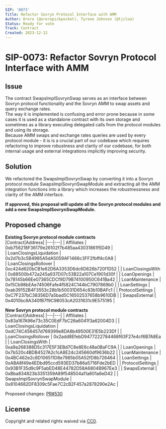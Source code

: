 ```yaml
---
SIP: '0073'
Title: Refactor Sovryn Protocol Interface with AMM
Author: Ororo (@ororopickpocket), Tyrone Johnson (@tjcloa)
Status: Ready for vote
Track: Contract
Created: 2023-12-12
---
```


# SIP-0073: Refactor Sovryn Protocol Interface with AMM

## Issue  

The contract SwapsImplSovrynSwap serves as an interface between Sovryn protocol functionality and the Sovryn AMM to swap assets and query exchange rates.  
The way it is implemented is confusing and error prone because in some cases it is used as a standalone contract with its own storage and sometimes as a library executing delegated calls from the protocol modules and using its storage.  
Because AMM swaps and exchange rates queries are used by every protocol module - it is is a crucial part of our codebase which requires refactoring to improve robustness and clarity of our codebase, for both internal usage and external integrations implicitly improving security. 

## Solution

We refactored the SwapsImplSovrynSwap by converting it into a Sovryn protocol module SwapsImplSovrynSwapModule and extracting all the AMM integration functions into a library which increases the robustnessness and clarity of the AMM interface. 

__If approved, this proposal will update all the Sovryn protocol modules and add a new SwapsImplSovrynSwapModule.__ 

## Proposed change  

__Existing Sovryn protocol module contracts__  
|Contract|Address|
|---|---|
| Affiliates | 0xb756218F36179e26102f7b485aa43031861f5D49 |  
| LoanClosingsLiquidation | 0x2d7b3c5B4985A5dA5059AF1466c3FF2fbff4c0A8 |  
| LoanClosingsRollover | 0xc424d620bCB1e62D6A3353D6dc6D626b720f1D52 |
| LoanClosingsWith | 0x88500b472a245a937D07c53B22a107Ce1901d30f |
| LoanOpenings | 0x78145b66Ee07365CDCf9D79B74100950C641Ba42 |
| LoanMaintenance | 0xf5Cb98bEAe74506Fafe4f5824C144bC7907869b0 |
| LoanSettings | 0xab39152B4F3553c28b1b50031D654c83b10BAFc1 |
| ProtocolSettings | 0xC7F237bC38356D7a5bad5C16502537658b9610DB |
| SwapsExternal | 0x4010bc8A340fB7f9C98053cA2031631c9E575195 |
   
__New Sovryn protocol module contracts__  
|Contract|Address|
|---|---|
| Affiliates | 0x83a167A96e73c35C0EdF7bC26a6041f3a62004D3 |
| LoanClosingsLiquidation | 0xdC74C456457d769399e8DA8b49500E31E5b223Df |
| LoanClosingsRollover | 0x2add8EfebD9477222784468f63F27e4cf6B7A8Ea |
| LoanClosingsWith | 0xa9a268388D5c317E5F3EBd7C8e8E6c48a0BaFC9A |
| LoanOpenings | 0x7b520c4BDB4527A2c1cA8E24c245660df9636b22 |
| LoanMaintenance | 0x4BC462e2c8D106511D8e7985b05A52fD8b726464 |
| LoanSettings | 0xABA8f49e4EDbd95ccd593ED37b86a5716Fde2bED |
| ProtocolSettings | 0x93B1F35d9c9F5abED48E44782D58A6804B967Ee3 |
| SwapsExternal | 0xBba834823b3351359A89f548504a11a601a6eD42 |
| SwapsImplSovrynSwapModule | 0x8104682DF8309c5Fae7C2cB2F457a2878290e2Ac | 

Proposed changes: [PR#530](https://github.com/DistributedCollective/Sovryn-smart-contracts/pull/530)

## License
Copyright and related rights waived via [CC0](https://creativecommons.org/publicdomain/zero/1.0/).
